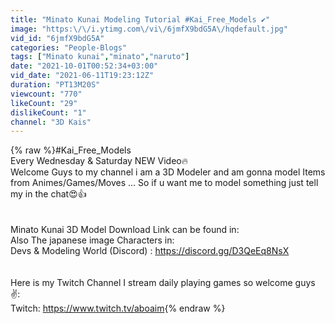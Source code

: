 ```yaml
---
title: "Minato Kunai Modeling Tutorial #Kai_Free_Models ✔"
image: "https:\/\/i.ytimg.com\/vi\/6jmfX9bdG5A\/hqdefault.jpg"
vid_id: "6jmfX9bdG5A"
categories: "People-Blogs"
tags: ["Minato kunai","minato","naruto"]
date: "2021-10-01T00:52:34+03:00"
vid_date: "2021-06-11T19:23:12Z"
duration: "PT13M20S"
viewcount: "770"
likeCount: "29"
dislikeCount: "1"
channel: "3D Kais"
---
```

{% raw %}#Kai_Free_Models<br />Every Wednesday &amp; Saturday NEW Video🔥<br />Welcome Guys to my channel i am a 3D Modeler and am gonna model Items<br />from Animes/Games/Moves ... So if u want me to model something just tell my in the chat😍👍<br /><br /><br />Minato Kunai 3D Model Download Link can be found in: <br />Also The japanese image Characters in:<br />Devs &amp; Modeling World (Discord) :  <a rel="nofollow" target="blank" href="https://discord.gg/D3QeEq8NsX">https://discord.gg/D3QeEq8NsX</a><br /><br /><br />Here is my Twitch Channel I stream daily playing games so welcome guys ✌:<br />Twitch: <a rel="nofollow" target="blank" href="https://www.twitch.tv/aboaim​">https://www.twitch.tv/aboaim​</a>{% endraw %}
